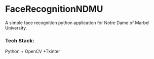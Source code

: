 # FaceRecognitionNDMU
A simple face recognition python application for Notre Dame of Marbel University.


### Tech Stack:
Python + OpenCV +Tkinter
